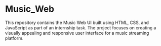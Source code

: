 # Music_Web
This repository contains the Music Web UI built using HTML, CSS, and JavaScript as part of an internship task. The project focuses on creating a visually appealing and responsive user interface for a music streaming platform.
